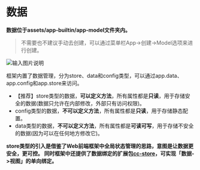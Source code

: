 # 数据

**数据位于assets/app-builtin/app-model文件夹内。**
> 不需要也不建议手动去创建，可以通过菜单栏App->创建->Model选项来进行创建。

![输入图片说明](https://foruda.gitee.com/images/1720703997646967527/b046643a_542337.png "QQ20240711-211901.png")

框架内置了数据管理，分为store、data和config类型，可以通过app.data、app.config和app.store来访问。

- 【推荐】store类型的数据，**可以定义方法**，所有属性都是**只读**，用于存储安全的数据(数据只允许在内部修改，外部只有访问权限)。
- config类型的数据，**不可以定义方法**，所有属性都是**只读**，用于存储静态配置。
- data类型的数据，**不可以定义方法**，所有属性都是**可读可写**，用于存储不安全的数据(因为可以在任何地方修改它)。

**store类型的引入是借鉴了Web前端框架中全局状态管理的思路，意图是让数据更安全，更可控。
同时框架中还提供了数据绑定的扩展包[cc-store](cc-store.md)，可实现「数据->视图」的单向绑定。**


